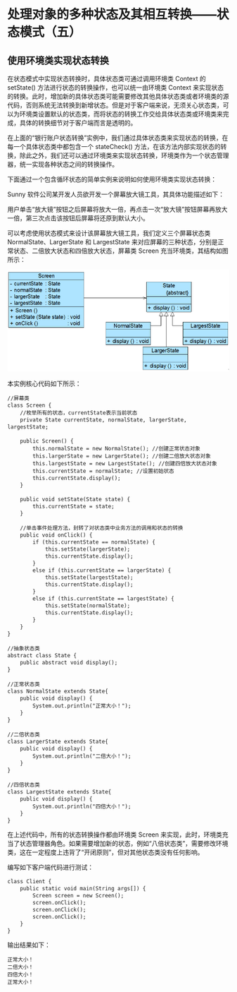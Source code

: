 # 处理对象的多种状态及其相互转换——状态模式（五）  

## 使用环境类实现状态转换  

在状态模式中实现状态转换时，具体状态类可通过调用环境类 Context 的 setState() 方法进行状态的转换操作，也可以统一由环境类 Context 来实现状态的转换。此时，增加新的具体状态类可能需要修改其他具体状态类或者环境类的源代码，否则系统无法转换到新增状态。但是对于客户端来说，无须关心状态类，可以为环境类设置默认的状态类，而将状态的转换工作交给具体状态类或环境类来完成，具体的转换细节对于客户端而言是透明的。  

在上面的“银行账户状态转换”实例中，我们通过具体状态类来实现状态的转换，在每一个具体状态类中都包含一个 stateCheck() 方法，在该方法内部实现状态的转换，除此之外，我们还可以通过环境类来实现状态转换，环境类作为一个状态管理器，统一实现各种状态之间的转换操作。  

下面通过一个包含循环状态的简单实例来说明如何使用环境类实现状态转换：  

Sunny 软件公司某开发人员欲开发一个屏幕放大镜工具，其具体功能描述如下：  

用户单击“放大镜”按钮之后屏幕将放大一倍，再点击一次“放大镜”按钮屏幕再放大一倍，第三次点击该按钮后屏幕将还原到默认大小。  

可以考虑使用状态模式来设计该屏幕放大镜工具，我们定义三个屏幕状态类 NormalState、LargerState 和 LargestState 来对应屏幕的三种状态，分别是正常状态、二倍放大状态和四倍放大状态，屏幕类 Screen 充当环境类，其结构如图所示：

![屏幕放大镜工具结构图](images/1358694582_7264.jpg)  

本实例核心代码如下所示：  

```
//屏幕类
class Screen {
    //枚举所有的状态，currentState表示当前状态
	private State currentState, normalState, largerState, largestState;

	public Screen() {
    	this.normalState = new NormalState(); //创建正常状态对象
    	this.largerState = new LargerState(); //创建二倍放大状态对象
    	this.largestState = new LargestState(); //创建四倍放大状态对象
    	this.currentState = normalState; //设置初始状态
    	this.currentState.display();
	}
	
	public void setState(State state) {
		this.currentState = state;
	}
	
    //单击事件处理方法，封转了对状态类中业务方法的调用和状态的转换
	public void onClick() {
    	if (this.currentState == normalState) {
    		this.setState(largerState);
    		this.currentState.display();
    	}
    	else if (this.currentState == largerState) {
    		this.setState(largestState);
    		this.currentState.display();
    	}
    	else if (this.currentState == largestState) {
    		this.setState(normalState);
    		this.currentState.display();
    	}
	}
}

//抽象状态类
abstract class State {
	public abstract void display();
}

//正常状态类
class NormalState extends State{
	public void display() {
		System.out.println("正常大小！");
	}
}

//二倍状态类
class LargerState extends State{
	public void display() {
		System.out.println("二倍大小！");
	}
}

//四倍状态类
class LargestState extends State{
	public void display() {
		System.out.println("四倍大小！");
	}
}
```

在上述代码中，所有的状态转换操作都由环境类 Screen 来实现，此时，环境类充当了状态管理器角色。如果需要增加新的状态，例如“八倍状态类”，需要修改环境类，这在一定程度上违背了“开闭原则”，但对其他状态类没有任何影响。  

编写如下客户端代码进行测试：

```
class Client {
	public static void main(String args[]) {
		Screen screen = new Screen();
		screen.onClick();
		screen.onClick();
		screen.onClick();
	}
}
```

输出结果如下：

```
正常大小！
二倍大小！
四倍大小！
正常大小！
```